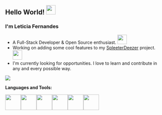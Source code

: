 ## Hello World! <img src="https://raw.githubusercontent.com/iampavangandhi/iampavangandhi/master/gifs/Hi.gif" width="30px"></h2>

### I'm Leticia Fernandes
- A Full-Stack Developer & Open Source enthusiast. <img src="https://media.giphy.com/media/WUlplcMpOCEmTGBtBW/giphy.gif" width="30">
- Working on adding some cool features to my <a href="https://github.com/duffelbagteesh/projekt-deezer3.0">SpleeterDeezer</a> project. <img src="https://media.giphy.com/media/mZewejKD13i2COlkMk/giphy.gif" width="30">
- I'm currently looking for opportunities. I love to learn and contribute in any and every possible way.

<a href="https://github.com/duffelbateesh/github-readme-stats">
  <img align="center" src="https://github-readme-stats.vercel.app/api/top-langs/?username=duffelbagteesh&layout=compact" />
</a>

**Languages and Tools:** 
<p align="left">
  <img src="https://media3.giphy.com/media/kdFc8fubgS31b8DsVu/giphy.webp" width="50"><img src="https://media.giphy.com/media/SU2ic3wTfuC6JhD1lA/giphy.gif" width="50"><img src="https://media3.giphy.com/media/ln7z2eWriiQAllfVcn/200w.webp" width="50"><img src="https://i.giphy.com/media/LMt9638dO8dftAjtco/200.webp" width="50"><img src="https://i.giphy.com/media/eNAsjO55tPbgaor7ma/200w.webp" width="50"><img src="https://i.giphy.com/media/IdyAQJVN2kVPNUrojM/200.webp" width="50">
  
</p>
<!--
**duffelbagteesh/duffelbagteesh** is a ✨ _special_ ✨ repository because its `README.md` (this file) appears on your GitHub profile.

Here are some ideas to get you started:

- 🔭 I’m currently working on ...
- 🌱 I’m currently learning ...
- 👯 I’m looking to collaborate on ...
- 🤔 I’m looking for help with ...
- 💬 Ask me about ...
- 📫 How to reach me: ...
- 😄 Pronouns: ...
- ⚡ Fun fact: ...
-->
